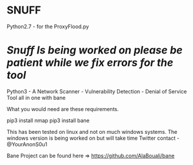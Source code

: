 # SNUFF
Python2.7 - for the ProxyFlood.py 

# *Snuff Is being worked on please be patient while we fix errors for the tool*
Python3 - A Network Scanner - Vulnerability Detection - Denial of Service Tool all in one with bane 

What you would need are these requirements.

pip3 install nmap
pip3 install bane

This has been tested on linux and not on much windows systems.
The windows version is being worked on but will take time Twitter contact - @YourAnonS0u1


Bane Project can be found here => https://github.com/AlaBouali/bane 
